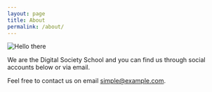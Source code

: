 ```yaml
---
layout: page
title: About
permalink: /about/
---
```


![Hello there](/assets/img/ezgif.com-video-to-gif.gif)

We are the Digital Society School and you can find us through social accounts below or via email.

Feel free to contact us on email [simple@example.com](mailto:simple@example.com).
